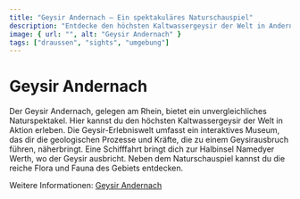 ```yaml
---
title: "Geysir Andernach – Ein spektakuläres Naturschauspiel"
description: "Entdecke den höchsten Kaltwassergeysir der Welt in Andernach und erlebe ein außergewöhnliches Naturphänomen."
image: { url: "", alt: "Geysir Andernach" }
tags: ["draussen", "sights", "umgebung"]
---
```


# Geysir Andernach

Der Geysir Andernach, gelegen am Rhein, bietet ein unvergleichliches Naturspektakel. Hier kannst du den höchsten Kaltwassergeysir der Welt in Aktion erleben. Die Geysir-Erlebniswelt umfasst ein interaktives Museum, das dir die geologischen Prozesse und Kräfte, die zu einem Geysirausbruch führen, näherbringt. Eine Schifffahrt bringt dich zur Halbinsel Namedyer Werth, wo der Geysir ausbricht. Neben dem Naturschauspiel kannst du die reiche Flora und Fauna des Gebiets entdecken.

Weitere Informationen: [Geysir Andernach](https://www.geysir-andernach.de/)
